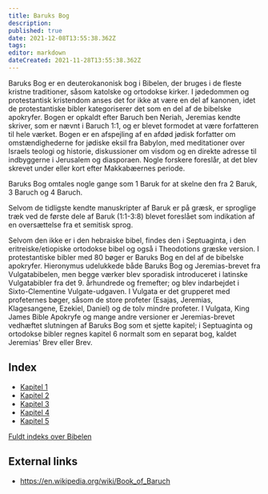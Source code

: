 ```yaml
---
title: Baruks Bog
description: 
published: true
date: 2021-12-08T13:55:38.362Z
tags: 
editor: markdown
dateCreated: 2021-11-28T13:55:38.362Z
---
```


Baruks Bog er en deuterokanonisk bog i Bibelen, der bruges i de fleste kristne traditioner, såsom katolske og ortodokse kirker. I jødedommen og protestantisk kristendom anses det for ikke at være en del af kanonen, idet de protestantiske bibler kategoriserer det som en del af de bibelske apokryfer. Bogen er opkaldt efter Baruch ben Neriah, Jeremias kendte skriver, som er nævnt i Baruch 1:1, og er blevet formodet at være forfatteren til hele værket. Bogen er en afspejling af en afdød jødisk forfatter om omstændighederne for jødiske eksil fra Babylon, med meditationer over Israels teologi og historie, diskussioner om visdom og en direkte adresse til indbyggerne i Jerusalem og diasporaen. Nogle forskere foreslår, at det blev skrevet under eller kort efter Makkabæernes periode.

Baruks Bog omtales nogle gange som 1 Baruk for at skelne den fra 2 Baruk, 3 Baruch og 4 Baruch. 

Selvom de tidligste kendte manuskripter af Baruk er på græsk, er sproglige træk ved de første dele af Baruk (1:1-3:8) blevet foreslået som indikation af en oversættelse fra et semitisk sprog.

Selvom den ikke er i den hebraiske bibel, findes den i Septuaginta, i den eritreiske/etiopiske ortodokse bibel og også i Theodotions græske version. I protestantiske bibler med 80 bøger er Baruks Bog en del af de bibelske apokryfer. Hieronymus udelukkede både Baruks Bog og Jeremias-brevet fra Vulgatabibelen, men begge værker blev sporadisk introduceret i latinske Vulgatabibler fra det 9. århundrede og fremefter; og blev indarbejdet i Sixto-Clementine Vulgate-udgaven. I Vulgata er det grupperet med profeternes bøger, såsom de store profeter (Esajas, Jeremias, Klagesangene, Ezekiel, Daniel) og de tolv mindre profeter. I Vulgata, King James Bible Apokryfe og mange andre versioner er Jeremias-brevet vedhæftet slutningen af Baruks Bog som et sjette kapitel; i Septuaginta og ortodokse bibler regnes kapitel 6 normalt som en separat bog, kaldet Jeremias' Brev eller Brev.

## Index

- [Kapitel 1](/da/Bible/Baruch/1)
- [Kapitel 2](/da/Bible/Baruch/2)
- [Kapitel 3](/da/Bible/Baruch/3)
- [Kapitel 4](/da/Bible/Baruch/4)
- [Kapitel 5](/da/Bible/Baruch/5)



[Fuldt indeks over Bibelen](/da/index/bible)


## External links

- https://en.wikipedia.org/wiki/Book_of_Baruch